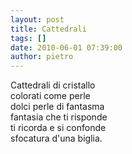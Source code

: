 ```yaml
---
layout: post
title: Cattedrali
tags: []
date: 2010-06-01 07:39:00
author: pietro
---
```

Cattedrali di cristallo<br/>colorati come perle<br/>dolci perle di fantasma<br/>fantasia che ti risponde<br/>ti ricorda e si confonde<br/>sfocatura d'una biglia.
